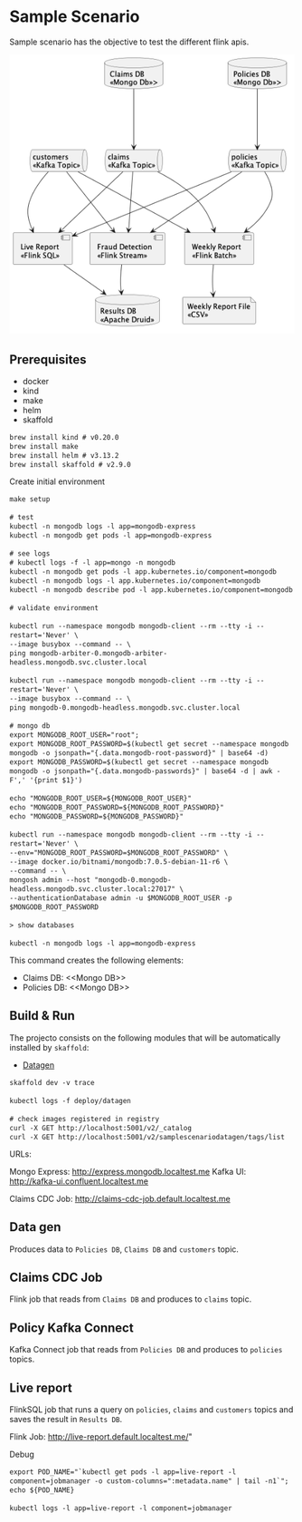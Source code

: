 # Sample Scenario

Sample scenario has the objective to test the different flink apis.

![Sample Scenario](../doc/img/sample_scenario.png)

## Prerequisites

- docker
- kind
- make
- helm
- skaffold

```shell
brew install kind # v0.20.0
brew install make 
brew install helm # v3.13.2
brew install skaffold # v2.9.0
```

Create initial environment
```shell
make setup

# test
kubectl -n mongodb logs -l app=mongodb-express
kubectl -n mongodb get pods -l app=mongodb-express

# see logs
# kubectl logs -f -l app=mongo -n mongodb
kubectl -n mongodb get pods -l app.kubernetes.io/component=mongodb
kubectl -n mongodb logs -l app.kubernetes.io/component=mongodb
kubectl -n mongodb describe pod -l app.kubernetes.io/component=mongodb

# validate environment

kubectl run --namespace mongodb mongodb-client --rm --tty -i --restart='Never' \
--image busybox --command -- \
ping mongodb-arbiter-0.mongodb-arbiter-headless.mongodb.svc.cluster.local

kubectl run --namespace mongodb mongodb-client --rm --tty -i --restart='Never' \
--image busybox --command -- \
ping mongodb-0.mongodb-headless.mongodb.svc.cluster.local

# mongo db
export MONGODB_ROOT_USER="root";
export MONGODB_ROOT_PASSWORD=$(kubectl get secret --namespace mongodb mongodb -o jsonpath="{.data.mongodb-root-password}" | base64 -d)
export MONGODB_PASSWORD=$(kubectl get secret --namespace mongodb mongodb -o jsonpath="{.data.mongodb-passwords}" | base64 -d | awk -F',' '{print $1}')

echo "MONGODB_ROOT_USER=${MONGODB_ROOT_USER}"
echo "MONGODB_ROOT_PASSWORD=${MONGODB_ROOT_PASSWORD}"
echo "MONGODB_PASSWORD=${MONGODB_PASSWORD}"

kubectl run --namespace mongodb mongodb-client --rm --tty -i --restart='Never' \
--env="MONGODB_ROOT_PASSWORD=$MONGODB_ROOT_PASSWORD" \
--image docker.io/bitnami/mongodb:7.0.5-debian-11-r6 \
--command -- \
mongosh admin --host "mongodb-0.mongodb-headless.mongodb.svc.cluster.local:27017" \
--authenticationDatabase admin -u $MONGODB_ROOT_USER -p $MONGODB_ROOT_PASSWORD

> show databases

kubectl -n mongodb logs -l app=mongodb-express

```

This command creates the following elements:

* Claims DB: \<\<Mongo DB>>
* Policies DB: \<\<Mongo DB>>

## Build & Run

The projecto consists on the following modules that will be automatically installed by `skaffold`:

* [Datagen](datagen/README.md)

```shell
skaffold dev -v trace

kubectl logs -f deploy/datagen

# check images registered in registry
curl -X GET http://localhost:5001/v2/_catalog
curl -X GET http://localhost:5001/v2/samplescenariodatagen/tags/list
```

URLs:

Mongo Express: http://express.mongodb.localtest.me
Kafka UI: http://kafka-ui.confluent.localtest.me

Claims CDC Job: http://claims-cdc-job.default.localtest.me


## Data gen

Produces data to `Policies DB`, `Claims DB` and `customers` topic.

## Claims CDC Job

Flink job that reads from `Claims DB` and produces to `claims` topic.

## Policy Kafka Connect

Kafka Connect job that reads from `Policies DB` and produces to `policies` topics.


## Live report

FlinkSQL job that runs a query on `policies`, `claims` and `customers` topics and saves the result in `Results DB`.

Flink Job: http://live-report.default.localtest.me/"

Debug

```shell
export POD_NAME="`kubectl get pods -l app=live-report -l component=jobmanager -o custom-columns=":metadata.name" | tail -n1`";
echo ${POD_NAME}

kubectl logs -l app=live-report -l component=jobmanager
```